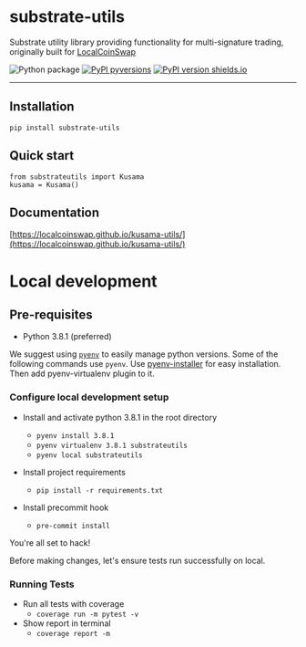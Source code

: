 # substrate-utils
Substrate utility library providing functionality for multi-signature trading, originally built for [LocalCoinSwap](https://localcoinswap.com)

![Python package](https://github.com/LocalCoinSwap/substrate-utils/workflows/Python%20package/badge.svg) [![PyPI pyversions](https://img.shields.io/pypi/pyversions/substrate-utils.svg?v-0.2.1)](https://pypi.org/project/substrate-utils/) [![PyPI version shields.io](https://img.shields.io/pypi/v/substrate-utils.svg?v-0.2.1)](https://pypi.python.org/pypi/substrate-utils/)



----

## Installation
```
pip install substrate-utils
```

## Quick start
```
from substrateutils import Kusama
kusama = Kusama()
```

## Documentation

[https://localcoinswap.github.io/kusama-utils/](https://localcoinswap.github.io/kusama-utils/)

# Local development

## Pre-requisites

 - Python 3.8.1 (preferred)

We suggest using [`pyenv`](https://github.com/pyenv/pyenv-virtualenv) to easily manage python versions. Some of the following commands use `pyenv`.
Use [pyenv-installer](https://github.com/pyenv/pyenv-installer) for easy installation. Then add pyenv-virtualenv plugin to it.

### Configure local development setup

 - Install and activate python 3.8.1 in the root directory
    - `pyenv install 3.8.1`
    - `pyenv virtualenv 3.8.1 substrateutils`
    - `pyenv local substrateutils`

 - Install project requirements
    - `pip install -r requirements.txt`

 - Install precommit hook
    - `pre-commit install`

You're all set to hack!

Before making changes, let's ensure tests run successfully on local.

### Running Tests

 - Run all tests with coverage
    - `coverage run -m pytest -v`
 - Show report in terminal
    - `coverage report -m`
